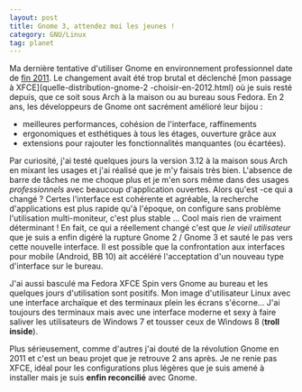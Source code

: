 ```yaml
---
layout: post
title: Gnome 3, attendez moi les jeunes !
category: GNU/Linux
tag: planet
---
```


Ma dernière tentative d'utiliser Gnome en environnement professionnel date de
[fin 2011](gnome-3-pour-un-usage-professionnel.html). Le changement avait été
trop brutal et déclenché [mon passage à XFCE](quelle-distribution-gnome-2
-choisir-en-2012.html)<!-- more --> où je suis resté depuis, que ce soit sous Arch à la
maison ou au bureau sous Fedora. En 2 ans, les développeurs de Gnome ont
sacrément amélioré leur bijou : 

-    meilleures performances,  cohésion de l'interface,  raffinements
-    ergonomiques et esthétiques à tous les étages, ouverture grâce aux
-    extensions pour rajouter les fonctionnalités manquantes (ou écartées).

Par curiosité, j'ai testé quelques jours la version 3.12 à la
maison sous Arch en mixant les usages et j'ai réalisé que je m'y faisais très
bien. L'absence de barre de tâches ne me choque plus et je m'en sors même dans
des usages *professionnels* avec beaucoup d'application ouvertes. Alors qu'est
-ce qui a changé ? Certes l'interface est cohérente et agréable, la recherche
d'applications est plus rapide qu'à l'époque, on configure sans problème
l'utilisation multi-moniteur, c'est plus stable ... Cool mais rien de vraiment
déterminant ! En fait, ce qui a réellement changé c'est que *le vieil
utilisateur* que je suis a enfin digéré la rupture Gnome 2 / Gnome 3 et sauté
le pas vers cette nouvelle interface. Il est possible que la confrontation aux
interfaces pour mobile (Android, BB 10) ait accéléré l'acceptation d'un
nouveau type d'interface sur le bureau.

J'ai aussi basculé ma Fedora XFCE Spin vers Gnome au bureau et les quelques
jours d'utilisation sont positifs. Mon image d'utilisateur Linux avec une
interface archaïque et des terminaux plein les écrans s'écorne... J'ai
toujours des terminaux mais avec une interface moderne et sexy à faire saliver
les utilisateurs de Windows 7 et tousser ceux de Windows 8
(**troll inside**). 

Plus sérieusement, comme d'autres j'ai douté de la
révolution Gnome en 2011 et c'est un beau projet que je retrouve 2 ans après.
Je ne renie pas XFCE, idéal pour les configurations plus légères que je suis
amené à installer mais je suis **enfin reconcilié** avec Gnome.

